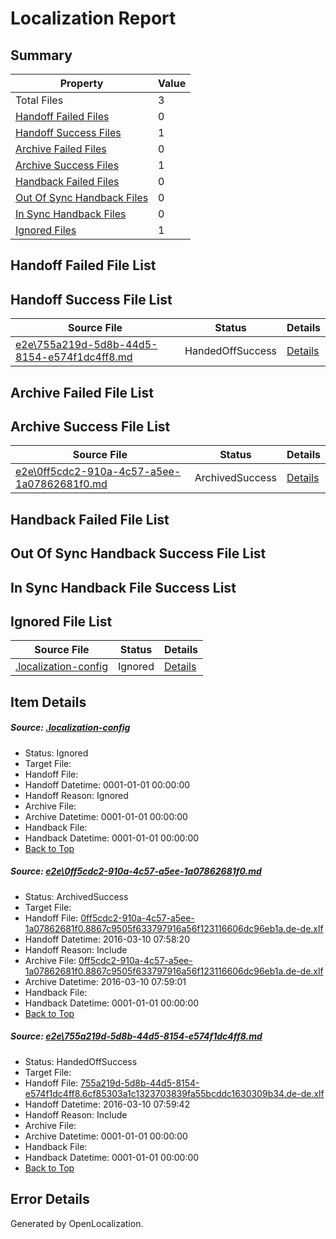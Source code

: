 # <a name='report-top'></a> Localization Report

## Summary
 Property | Value 
 -------- | ----- 
 Total Files | 3
[ Handoff Failed Files ](#handoff-failed-list)| 0
[ Handoff Success Files ](#handoff-success-list)| 1
[ Archive Failed Files ](#archive-failed-list)| 0
[ Archive Success Files ](#archive-success-list)| 1
[ Handback Failed Files ](#handback-failed-list)| 0
[ Out Of Sync Handback Files ](#outofsync-handback-success-list)| 0
[ In Sync Handback Files ](#insync-handback-success-list)| 0
[ Ignored Files ](#ignored-list)| 1

## <a name='handoff-failed-list'></a> Handoff Failed File List

## <a name='handoff-success-list'></a> Handoff Success File List
 Source File | Status | Details 
 ----------- | ------ | ------- 
 [e2e\755a219d-5d8b-44d5-8154-e574f1dc4ff8.md](https://github.com/OpenLocalizationTest/oltest/blob/035d44ceae91ef13e3b26a07cf5523a22d37e3b6/e2e/755a219d-5d8b-44d5-8154-e574f1dc4ff8.md) | HandedOffSuccess | [Details](#3c4cc18d02d38178321da0ec1ba8df8458c53fa62)

## <a name='archive-failed-list'></a> Archive Failed File List

## <a name='archive-success-list'></a> Archive Success File List
 Source File | Status | Details 
 ----------- | ------ | ------- 
 [e2e\0ff5cdc2-910a-4c57-a5ee-1a07862681f0.md](https://github.com/OpenLocalizationTest/oltest/blob/9e01eb4c74f0af7cd2d01c0211e01d1dec90bfca/e2e/0ff5cdc2-910a-4c57-a5ee-1a07862681f0.md) | ArchivedSuccess | [Details](#df333f6790f695f4e2cc700826a18a5a12e9ccaa1)

## <a name='handback-failed-list'></a> Handback Failed File List

## <a name='outofsync-handback-success-list'></a> Out Of Sync Handback Success File List

## <a name='insync-handback-success-list'></a> In Sync Handback File Success List

## <a name='ignored-list'></a> Ignored File List
 Source File | Status | Details 
 ----------- | ------ | ------- 
 [.localization-config](https://github.com/OpenLocalizationTest/oltest/blob/035d44ceae91ef13e3b26a07cf5523a22d37e3b6/.localization-config) | Ignored | [Details](#66aca4b1c2f43b14ec41e0e427345df94af1d5e10)

## Item Details
##### <a name='66aca4b1c2f43b14ec41e0e427345df94af1d5e10'></a> Source: [.localization-config](https://github.com/OpenLocalizationTest/oltest/blob/035d44ceae91ef13e3b26a07cf5523a22d37e3b6/.localization-config)
* Status: Ignored
* Target File: 
* Handoff File: 
* Handoff Datetime: 0001-01-01 00:00:00
* Handoff Reason: Ignored
* Archive File: 
* Archive Datetime: 0001-01-01 00:00:00
* Handback File: 
* Handback Datetime: 0001-01-01 00:00:00
* [Back to Top](#report-top)

##### <a name='df333f6790f695f4e2cc700826a18a5a12e9ccaa1'></a> Source: [e2e\0ff5cdc2-910a-4c57-a5ee-1a07862681f0.md](https://github.com/OpenLocalizationTest/oltest/blob/9e01eb4c74f0af7cd2d01c0211e01d1dec90bfca/e2e/0ff5cdc2-910a-4c57-a5ee-1a07862681f0.md)
* Status: ArchivedSuccess
* Target File: 
* Handoff File: [0ff5cdc2-910a-4c57-a5ee-1a07862681f0.8867c9505f633797916a56f123116606dc96eb1a.de-de.xlf](https://github.com/OpenLocalizationTestOrg/olhandoff/blob/7c51dbcfb547d0b9d6e5bb75506d53f7e443a2bf/ol-handoff/OpenLocalizationTestOrg/oltest.de-de/xinjiang/0ff5cdc2-910a-4c57-a5ee-1a07862681f0.8867c9505f633797916a56f123116606dc96eb1a.de-de.xlf)
* Handoff Datetime: 2016-03-10 07:58:20
* Handoff Reason: Include
* Archive File: [0ff5cdc2-910a-4c57-a5ee-1a07862681f0.8867c9505f633797916a56f123116606dc96eb1a.de-de.xlf](https://github.com/OpenLocalizationTestOrg/olhandoff/blob/1680342f3fea67908c165647f82b2bd137607df4/ol-handoff/OpenLocalizationTestOrg/oltest.de-de/xinjiang/archive/0ff5cdc2-910a-4c57-a5ee-1a07862681f0.8867c9505f633797916a56f123116606dc96eb1a.de-de.xlf)
* Archive Datetime: 2016-03-10 07:59:01
* Handback File: 
* Handback Datetime: 0001-01-01 00:00:00
* [Back to Top](#report-top)

##### <a name='3c4cc18d02d38178321da0ec1ba8df8458c53fa62'></a> Source: [e2e\755a219d-5d8b-44d5-8154-e574f1dc4ff8.md](https://github.com/OpenLocalizationTest/oltest/blob/035d44ceae91ef13e3b26a07cf5523a22d37e3b6/e2e/755a219d-5d8b-44d5-8154-e574f1dc4ff8.md)
* Status: HandedOffSuccess
* Target File: 
* Handoff File: [755a219d-5d8b-44d5-8154-e574f1dc4ff8.6cf85303a1c1323703839fa55bcddc1630309b34.de-de.xlf](https://github.com/OpenLocalizationTestOrg/olhandoff/blob/958f5b7d9f5aae616ccb94e9f11d7c3149482531/ol-handoff/OpenLocalizationTestOrg/oltest.de-de/xinjiang/ht/755a219d-5d8b-44d5-8154-e574f1dc4ff8.6cf85303a1c1323703839fa55bcddc1630309b34.de-de.xlf)
* Handoff Datetime: 2016-03-10 07:59:42
* Handoff Reason: Include
* Archive File: 
* Archive Datetime: 0001-01-01 00:00:00
* Handback File: 
* Handback Datetime: 0001-01-01 00:00:00
* [Back to Top](#report-top)


## Error Details

Generated by OpenLocalization.

